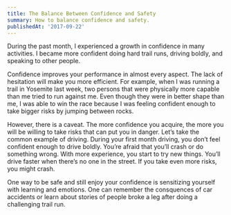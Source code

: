 ```yaml
---
title: The Balance Between Confidence and Safety
summary: How to balance confidence and safety.
publishedAt: '2017-09-22'
---
```


During the past month, I experienced a growth in confidence in many activities. I became more confident doing hard trail runs, driving boldly, and speaking to other people.

Confidence improves your performance in almost every aspect. The lack of hesitation will make you more efficient. For example, when I was running a trail in Yosemite last week, two persons that were physically more capable than me tried to run against me. Even though they were in better shape than me, I was able to win the race because I was feeling confident enough to take bigger risks by jumping between rocks.

However, there is a caveat. The more confidence you acquire, the more you will be willing to take risks that can put you in danger. Let’s take the common example of driving. During your first month driving, you don’t feel confident enough to drive boldly. You’re afraid that you’ll crash or do something wrong. With more experience, you start to try new things. You’ll drive faster when there’s no one in the street. If you take even more risks, you might crash.

One way to be safe and still enjoy your confidence is sensitizing yourself with learning and emotions. One can remember the consquences of car accidents or learn about stories of people broke a leg after doing a challenging trail run.
